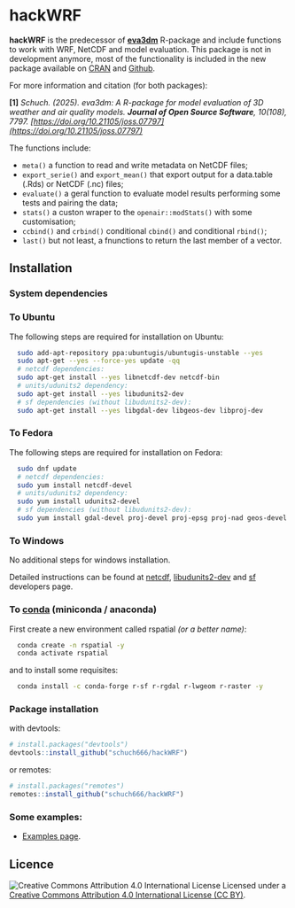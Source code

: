 # hackWRF
**hackWRF** is the predecessor of [**eva3dm**](https://github.com/Schuch666/eva3dm) R-package and include functions to work with WRF, NetCDF and model evaluation. This package is not in development anymore, most of the functionality is included in the new package available on [CRAN](https://CRAN.R-project.org/package=eva3dm) and [Github](https://github.com/Schuch666/eva3dm).

For more information and citation (for both packages):

**[1]** *Schuch. (2025). eva3dm: A R-package for model evaluation of 3D weather and air quality models. **Journal of Open Source Software**, 10(108),
7797. [https://doi.org/10.21105/joss.07797](https://doi.org/10.21105/joss.07797)*

The functions include:
- `meta()` a function to read and write metadata on NetCDF files;
- `export_serie()` and `export_mean()` that export output for a data.table (.Rds) or NetCDF (.nc) files;
- `evaluate()` a geral function to evaluate model results performing some tests and pairing the data;
- `stats()` a custon wraper to the `openair::modStats()` with some customisation;
- `ccbind()` and `crbind()` conditional `cbind()` and conditional `rbind()`;
- `last()` but not least, a fnunctions to return the last member of a vector.

## Installation

### System dependencies

### To Ubuntu
The following steps are required for installation on Ubuntu:
```bash
  sudo add-apt-repository ppa:ubuntugis/ubuntugis-unstable --yes
  sudo apt-get --yes --force-yes update -qq
  # netcdf dependencies:
  sudo apt-get install --yes libnetcdf-dev netcdf-bin
  # units/udunits2 dependency:
  sudo apt-get install --yes libudunits2-dev
  # sf dependencies (without libudunits2-dev):
  sudo apt-get install --yes libgdal-dev libgeos-dev libproj-dev
```

### To Fedora
The following steps are required for installation on Fedora:
```bash
  sudo dnf update
  # netcdf dependencies:
  sudo yum install netcdf-devel
  # units/udunits2 dependency:
  sudo yum install udunits2-devel
  # sf dependencies (without libudunits2-dev):
  sudo yum install gdal-devel proj-devel proj-epsg proj-nad geos-devel
```

### To Windows
No additional steps for windows installation.

Detailed instructions can be found at [netcdf](https://www.unidata.ucar.edu/software/netcdf/), [libudunits2-dev](https://r-quantities.github.io/units/) and [sf](https://r-spatial.github.io/sf/#installing) developers page.

### To [conda](https://docs.conda.io/projects/conda/en/latest/user-guide/install/index.html) (miniconda / anaconda)

First create a new environment called rspatial *(or a better name)*:
```bash
  conda create -n rspatial -y
  conda activate rspatial
```

and to install some requisites:
```bash
  conda install -c conda-forge r-sf r-rgdal r-lwgeom r-raster -y
```

### Package installation

with devtools:

```r
# install.packages("devtools")
devtools::install_github("schuch666/hackWRF")
```

or remotes:

```r
# install.packages("remotes")
remotes::install_github("schuch666/hackWRF")
```

### Some examples:
- [Examples page](https://github.com/Schuch666/hackWRF/tree/master/examples).

## Licence

![Creative Commons Attribution 4.0 International License](https://github.com/creativecommons/cc-cert-core/blob/master/images/cc-by-88x31.png "CC BY")
Licensed under a [Creative Commons Attribution 4.0 International License (CC BY)](https://creativecommons.org/licenses/by/4.0/).
